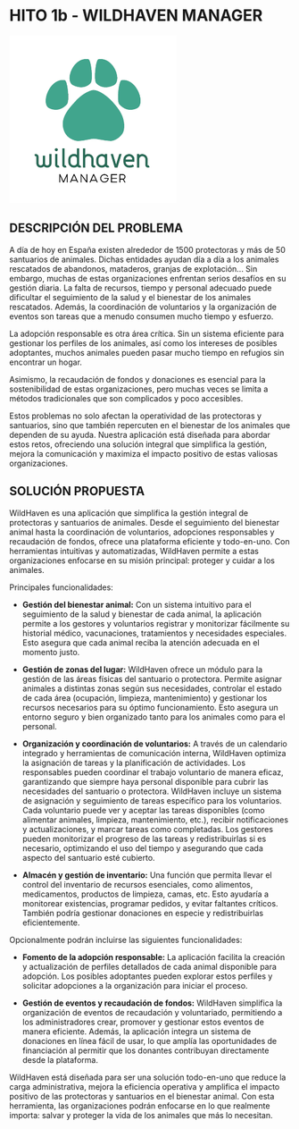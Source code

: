 # HITO 1b - WILDHAVEN MANAGER

![Logo WildHaven](/img/WildHaven300x300.png)

## DESCRIPCIÓN DEL PROBLEMA
A día de hoy en España existen alrededor de 1500 protectoras y más de 50 santuarios de animales. Dichas entidades ayudan día a día a los animales rescatados de abandonos, mataderos, granjas de explotación...  Sin embargo, muchas de estas organizaciones enfrentan serios desafíos en su gestión diaria. La falta de recursos, tiempo y personal adecuado puede dificultar el seguimiento de la salud y el bienestar de los animales rescatados. Además, la coordinación de voluntarios y la organización de eventos son tareas que a menudo consumen mucho tiempo y esfuerzo.

La adopción responsable es otra área crítica. Sin un sistema eficiente para gestionar los perfiles de los animales, así como los intereses de posibles adoptantes, muchos animales pueden pasar mucho tiempo en refugios sin encontrar un hogar.

Asimismo, la recaudación de fondos y donaciones es esencial para la sostenibilidad de estas organizaciones, pero muchas veces se limita a métodos tradicionales que son complicados y poco accesibles.

Estos problemas no solo afectan la operatividad de las protectoras y santuarios, sino que también repercuten en el bienestar de los animales que dependen de su ayuda. Nuestra aplicación está diseñada para abordar estos retos, ofreciendo una solución integral que simplifica la gestión, mejora la comunicación y maximiza el impacto positivo de estas valiosas organizaciones.

## SOLUCIÓN PROPUESTA
WildHaven es una aplicación que simplifica la gestión integral de protectoras y santuarios de animales. Desde el seguimiento del bienestar animal hasta la coordinación de voluntarios, adopciones responsables y recaudación de fondos, ofrece una plataforma eficiente y todo-en-uno. Con herramientas intuitivas y automatizadas, WildHaven permite a estas organizaciones enfocarse en su misión principal: proteger y cuidar a los animales.

Principales funcionalidades:
- **Gestión del bienestar animal:** Con un sistema intuitivo para el seguimiento de la salud y bienestar de cada animal, la aplicación permite a los gestores y voluntarios registrar y monitorizar fácilmente su historial médico, vacunaciones, tratamientos y necesidades especiales. Esto asegura que cada animal reciba la atención adecuada en el momento justo.

- **Gestión de zonas del lugar:** WildHaven ofrece un módulo para la gestión de las áreas físicas del santuario o protectora. Permite asignar animales a distintas zonas según sus necesidades, controlar el estado de cada área (ocupación, limpieza, mantenimiento) y gestionar los recursos necesarios para su óptimo funcionamiento. Esto asegura un entorno seguro y bien organizado tanto para los animales como para el personal.

- **Organización y coordinación de voluntarios:** A través de un calendario integrado y herramientas de comunicación interna, WildHaven optimiza la asignación de tareas y la planificación de actividades. Los responsables pueden coordinar el trabajo voluntario de manera eficaz, garantizando que siempre haya personal disponible para cubrir las necesidades del santuario o protectora. WildHaven incluye un sistema de asignación y seguimiento de tareas específico para los voluntarios. Cada voluntario puede ver y aceptar las tareas disponibles (como alimentar animales, limpieza, mantenimiento, etc.), recibir notificaciones y actualizaciones, y marcar tareas como completadas. Los gestores pueden monitorizar el progreso de las tareas y redistribuirlas si es necesario, optimizando el uso del tiempo y asegurando que cada aspecto del santuario esté cubierto.

- **Almacén y gestión de inventario:** Una función que permita llevar el control del inventario de recursos esenciales, como alimentos, medicamentos, productos de limpieza, camas, etc. Esto ayudaría a monitorear existencias, programar pedidos, y evitar faltantes críticos. También podría gestionar donaciones en especie y redistribuirlas eficientemente.

Opcionalmente podrán incluirse las siguientes funcionalidades:
- **Fomento de la adopción responsable:** La aplicación facilita la creación y actualización de perfiles detallados de cada animal disponible para adopción. Los posibles adoptantes pueden explorar estos perfiles y solicitar adopciones a la organización para iniciar el proceso.

- **Gestión de eventos y recaudación de fondos:** WildHaven simplifica la organización de eventos de recaudación y voluntariado, permitiendo a los administradores crear, promover y gestionar estos eventos de manera eficiente. Además, la aplicación integra un sistema de donaciones en línea fácil de usar, lo que amplía las oportunidades de financiación al permitir que los donantes contribuyan directamente desde la plataforma.


WildHaven está diseñada para ser una solución todo-en-uno que reduce la carga administrativa, mejora la eficiencia operativa y amplifica el impacto positivo de las protectoras y santuarios en el bienestar animal. Con esta herramienta, las organizaciones podrán enfocarse en lo que realmente importa: salvar y proteger la vida de los animales que más lo necesitan.
